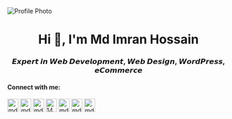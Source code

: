 <!-- Banner Image -->
<img src="https://pbs.twimg.com/profile_banners/1136990570901991424/1607619726/1500x500" alt="Profile Photo"/>

<!-- Main Title -->
<h1 align="center">Hi 👋, I'm Md Imran Hossain</h1>

<!-- Subtitle -->
<h3 align="center">𝙀𝙭𝙥𝙚𝙧𝙩 𝙞𝙣 𝙒𝙚𝙗 𝘿𝙚𝙫𝙚𝙡𝙤𝙥𝙢𝙚𝙣𝙩, 𝙒𝙚𝙗 𝘿𝙚𝙨𝙞𝙜𝙣, 𝙒𝙤𝙧𝙙𝙋𝙧𝙚𝙨𝙨, 𝙚𝘾𝙤𝙢𝙢𝙚𝙧𝙘𝙚</h3>

<h4 align="left">Connect with me:</h4>
<p align="left">
  <a href="https://codepen.io/mdimranhossaing" target="blank"><img align="center"
      src="https://raw.githubusercontent.com/rahuldkjain/github-profile-readme-generator/master/src/images/icons/Social/codepen.svg"
      alt="mdimranhossaing" height="30" width="25" /></a>
  <a href="https://twitter.com/mdimranhossaing" target="blank"><img align="center"
      src="https://raw.githubusercontent.com/rahuldkjain/github-profile-readme-generator/master/src/images/icons/Social/twitter.svg"
      alt="mdimranhossaing" height="30" width="25" /></a>
  <a href="https://linkedin.com/in/mdimranhossaingd" target="blank"><img align="center"
      src="https://raw.githubusercontent.com/rahuldkjain/github-profile-readme-generator/master/src/images/icons/Social/linked-in-alt.svg"
      alt="mdimranhossaingd" height="30" width="25" /></a>
  <a href="https://stackoverflow.com/users/14723033" target="blank"><img align="center"
      src="https://raw.githubusercontent.com/rahuldkjain/github-profile-readme-generator/master/src/images/icons/Social/stack-overflow.svg"
      alt="14723033" height="30" width="25" /></a>
  <a href="https://fb.com/mdimranhossaingd" target="blank"><img align="center"
      src="https://raw.githubusercontent.com/rahuldkjain/github-profile-readme-generator/master/src/images/icons/Social/facebook.svg"
      alt="mdimranhossaingd" height="30" width="25" /></a>
  <a href="https://dribbble.com/mdimranhossain" target="blank"><img align="center"
      src="https://raw.githubusercontent.com/rahuldkjain/github-profile-readme-generator/master/src/images/icons/Social/dribbble.svg"
      alt="mdimranhossain" height="30" width="25" /></a>
  <a href="https://www.behance.net/mdimranhossain" target="blank"><img align="center"
      src="https://raw.githubusercontent.com/rahuldkjain/github-profile-readme-generator/master/src/images/icons/Social/behance.svg"
      alt="mdimranhossain" height="30" width="25" /></a>
</p>
